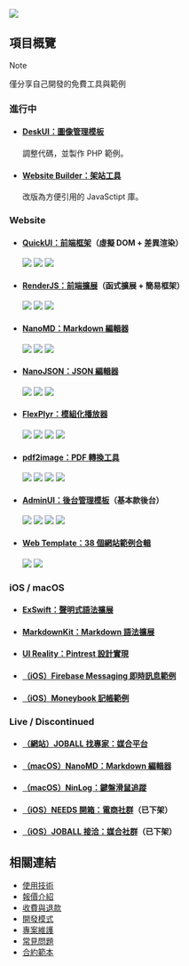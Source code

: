 ![](https://github-readme-stats.vercel.app/api?username=pardnchiu&show_icons=true&v=1738612332)

## 項目概覽
> [!NOTE]
> 僅分享自己開發的免費工具與範例

### 進行中

- #### [DeskUI：圖像管理模板](https://github.com/pardnchiu/DeskUI)
  調整代碼，並製作 PHP 範例。
- #### [Website Builder：架站工具](https://github.com/pardnchiu/website-builder)
  改版為方便引用的 JavaSctipt 庫。

### Website

- #### [QuickUI：前端框架](https://github.com/pardnchiu/QuickUI)（虛擬 DOM + 差異渲染）
  [![](https://img.shields.io/badge/介紹-5C5C5C)](https://quickui.pardn.io) [![](https://img.shields.io/npm/v/@pardnchiu/quickui)](https://www.npmjs.com/package/@pardnchiu/quickui) [![](https://img.shields.io/jsdelivr/npm/hm/@pardnchiu/quickui)](https://www.jsdelivr.com/package/npm/@pardnchiu/quickui)
- #### [RenderJS：前端擴展](https://github.com/pardnchiu/RenderJS)（函式擴展 + 簡易框架）
  [![](https://img.shields.io/badge/介紹-5C5C5C)](https://renderjs.pardn.io) [![](https://img.shields.io/npm/v/@pardnchiu/renderjs)](https://www.npmjs.com/package/@pardnchiu/renderjs) [![](https://img.shields.io/jsdelivr/npm/hm/@pardnchiu/renderjs)](https://www.jsdelivr.com/package/npm/@pardnchiu/renderjs)
- #### [NanoMD：Markdown 編輯器](https://github.com/pardnchiu/NanoMD)
  [![](https://img.shields.io/badge/介紹-5C5C5C)](https://nanomd.pardn.io) [![](https://img.shields.io/npm/v/@pardnchiu/nanomd)](https://www.npmjs.com/package/@pardnchiu/nanomd) [![](https://img.shields.io/jsdelivr/npm/hm/@pardnchiu/nanomd)](https://www.jsdelivr.com/package/npm/@pardnchiu/nanomd)
- #### [NanoJSON：JSON 編輯器](https://github.com/pardnchiu/NanoJSON)
  [![](https://img.shields.io/badge/介紹-5C5C5C)](https://nanojson.pardn.io) [![](https://img.shields.io/npm/v/@pardnchiu/nanojson)](https://www.npmjs.com/package/@pardnchiu/nanojson) [![](https://img.shields.io/jsdelivr/npm/hm/@pardnchiu/nanojson)](https://www.jsdelivr.com/package/npm/@pardnchiu/nanojson)
- #### [FlexPlyr：模組化播放器](https://github.com/pardnchiu/FlexPlyr)
  [![](https://img.shields.io/badge/介紹-5C5C5C)](https://flexplyr.pardn.io) ![](https://img.shields.io/github/license/pardnchiu/FlexPlyr) [![](https://img.shields.io/npm/v/@pardnchiu/flexplyr)](https://www.npmjs.com/package/@pardnchiu/flexplyr) [![](https://img.shields.io/jsdelivr/npm/hm/@pardnchiu/flexplyr)](https://www.jsdelivr.com/package/npm/@pardnchiu/flexplyr)
- #### [pdf2image：PDF 轉換工具](https://github.com/pardnchiu/pdf2image)
  [![](https://img.shields.io/badge/介紹-5C5C5C)](https://pardn.io/pdf2image) ![](https://img.shields.io/github/license/pardnchiu/pdf2image) [![](https://img.shields.io/npm/v/@pardnchiu/pdf2image)](https://www.npmjs.com/package/@pardnchiu/pdf2image) [![](https://img.shields.io/jsdelivr/npm/hm/@pardnchiu/pdf2image)](https://www.jsdelivr.com/package/npm/@pardnchiu/pdf2image)
- #### [AdminUI：後台管理模板](https://github.com/pardnchiu/AdminUI)（基本款後台）
  [![](https://img.shields.io/badge/展示-5C5C5C)](https://demo-admin.pardn.io) ![](https://img.shields.io/github/license/pardnchiu/AdminUI) [![](https://img.shields.io/npm/v/@pardnchiu/adminui)](https://www.npmjs.com/package/@pardnchiu/adminui) [![](https://img.shields.io/jsdelivr/npm/hm/@pardnchiu/adminui)](https://www.jsdelivr.com/package/npm/@pardnchiu/adminui)
- #### [Web Template：38 個網站範例合輯](https://github.com/pardnchiu/web-template)
  [![](https://img.shields.io/badge/展示-5C5C5C)](https://pardn.io/web-template) ![](https://img.shields.io/github/license/pardnchiu/web-template)

### iOS / macOS

- #### [ExSwift：聲明式語法擴展](https://github.com/pardnchiu/ExSwift)
- #### [MarkdownKit：Markdown 語法擴展](https://github.com/pardnchiu/MarkdownKit)
- #### [UI Reality：Pintrest 設計實現](https://github.com/pardnchiu/swift-UI-reality)
- #### [（iOS）Firebase Messaging 即時訊息範例](https://github.com/pardnchiu/ios-firebase-messaging)
- #### [（iOS）Moneybook 記帳範例](https://github.com/pardnchiu/ios-moneybook)

### Live / Discontinued

- #### [（網站）JOBALL 找專家：媒合平台](https://joball.tw)
- #### [（macOS）NanoMD：Markdown 編輯器](https://apps.apple.com/us/app/nanomd-markdown-%E7%B7%A8%E8%BC%AF%E5%99%A8/id6740427920)
- #### [（macOS）NinLog：鍵盤滑鼠追蹤](https://apps.apple.com/tw/app/ninlog-%E9%8D%B5%E7%9B%A4%E6%BB%91%E9%BC%A0%E8%BF%BD%E8%B9%A4/id6741706238?mt=12)
- #### [（iOS）NEEDS 開箱：電商社群](https://appadvice.com/app/e9-96-8b-e7-ae-b1/1460355322.amp)（已下架）
- #### [（iOS）JOBALL 接洽：媒合社群](https://appadvice.com/app/joball-e6-8e-a5-e6-b4-bd/1272878907.amp)（已下架）

## 相關連結

- [使用技術](./使用技術.md)
- [報價介紹](./報價介紹.md)
- [收費與退款](./收費與退款.md)
- [開發模式](./開發模式.md)
- [專案維護](./專案維護.md)
- [常見問題](./常見問題.md)
- [合約範本](./合約範本.md)
